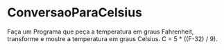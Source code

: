 # ConversaoParaCelsius
Faça um Programa que peça a temperatura em graus Fahrenheit, transforme e mostre a temperatura em graus Celsius.      C = 5 * ((F-32) / 9). 
